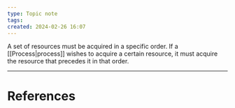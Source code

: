 ```yaml
---
type: Topic note
tags: 
created: 2024-02-26 16:07
---
```

A set of resources must be acquired in a specific order. If a [[Process|process]] wishes to acquire a certain resource, it must acquire the resource that precedes it in that order.

---
# References
